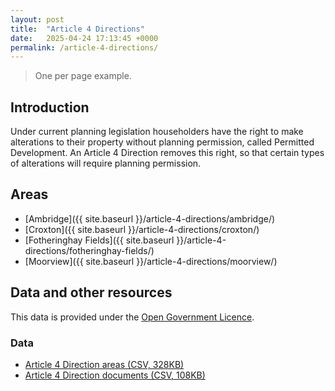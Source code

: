 ```yaml
---
layout: post
title:  "Article 4 Directions"
date:   2025-04-24 17:13:45 +0000
permalink: /article-4-directions/
---
```


> One per page example.

Introduction
------------

Under current planning legislation householders have the right to make alterations to their property without planning permission, called Permitted Development. An Article 4 Direction removes this right, so that certain types of alterations will require planning permission.

Areas
-----

* [Ambridge]({{ site.baseurl }}/article-4-directions/ambridge/)
* [Croxton]({{ site.baseurl }}/article-4-directions/croxton/)
* [Fotheringhay Fields]({{ site.baseurl }}/article-4-directions/fotheringhay-fields/)
* [Moorview]({{ site.baseurl }}/article-4-directions/moorview/)

Data and other resources
----------------------

This data is provided under the [Open Government Licence](https://www.nationalarchives.gov.uk/doc/open-government-licence/version/3/).

### Data

* [Article 4 Direction areas (CSV, 328KB)](#)
* [Article 4 Direction documents (CSV, 108KB)](#)